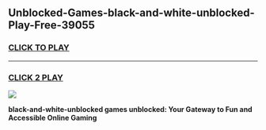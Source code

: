 
## Unblocked-Games-black-and-white-unblocked-Play-Free-39055
<h3>
<a href="https://premium76.site?title=black-and-white-unblocked&ref=12A">CLICK TO PLAY</a></h3>
<hr>

<h3>
<a href="https://premium76.site?title=black-and-white-unblocked&ref=12A">CLICK 2 PLAY</a>
  
</h3>

<a href="https://premium76.site?title=black-and-white-unblocked&ref=12A"><img src="https://clearcache.store/games.png"></a>


**black-and-white-unblocked games unblocked: Your Gateway to Fun and Accessible Online Gaming**
